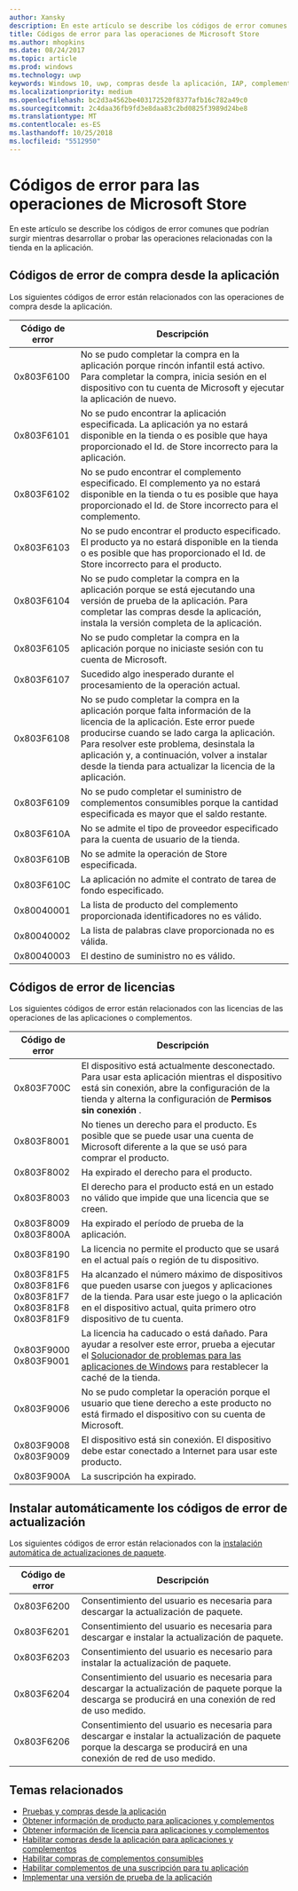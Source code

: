 ```yaml
---
author: Xansky
description: En este artículo se describe los códigos de error comunes para las operaciones de la tienda de aplicaciones y complementos, incluidos en la aplicación de compras, licencias y actualizaciones de la aplicación de instalación automática.
title: Códigos de error para las operaciones de Microsoft Store
ms.author: mhopkins
ms.date: 08/24/2017
ms.topic: article
ms.prod: windows
ms.technology: uwp
keywords: Windows 10, uwp, compras desde la aplicación, IAP, complementos, códigos de error
ms.localizationpriority: medium
ms.openlocfilehash: bc2d3a4562be403172520f8377afb16c782a49c0
ms.sourcegitcommit: 2c4daa36fb9fd3e8daa83c2bd0825f3989d24be8
ms.translationtype: MT
ms.contentlocale: es-ES
ms.lasthandoff: 10/25/2018
ms.locfileid: "5512950"
---
```

# <a name="error-codes-for-store-operations"></a>Códigos de error para las operaciones de Microsoft Store

<!-- confirm whether symbolic names are defined for app developers, or do they just handle direct error code values -->

En este artículo se describe los códigos de error comunes que podrían surgir mientras desarrollar o probar las operaciones relacionadas con la tienda en la aplicación.

## <a name="in-app-purchase-error-codes"></a>Códigos de error de compra desde la aplicación

Los siguientes códigos de error están relacionados con las operaciones de compra desde la aplicación.

|  Código de error  |  Descripción  |
|--------------|---------------|
| 0x803F6100   | No se pudo completar la compra en la aplicación porque rincón infantil está activo. Para completar la compra, inicia sesión en el dispositivo con tu cuenta de Microsoft y ejecutar la aplicación de nuevo.               |
| 0x803F6101   | No se pudo encontrar la aplicación especificada. La aplicación ya no estará disponible en la tienda o es posible que haya proporcionado el Id. de Store incorrecto para la aplicación.     |
| 0x803F6102   | No se pudo encontrar el complemento especificado. El complemento ya no estará disponible en la tienda o tu es posible que haya proporcionado el Id. de Store incorrecto para el complemento.                                               |
| 0x803F6103   | No se pudo encontrar el producto especificado. El producto ya no estará disponible en la tienda o es posible que has proporcionado el Id. de Store incorrecto para el producto.                                          |
| 0x803F6104   | No se pudo completar la compra en la aplicación porque se está ejecutando una versión de prueba de la aplicación. Para completar las compras desde la aplicación, instala la versión completa de la aplicación.               |
| 0x803F6105   | No se pudo completar la compra en la aplicación porque no iniciaste sesión con tu cuenta de Microsoft.                                              |
| 0x803F6107   | Sucedido algo inesperado durante el procesamiento de la operación actual.                                             |
| 0x803F6108   | No se pudo completar la compra en la aplicación porque falta información de la licencia de la aplicación. Este error puede producirse cuando se lado carga la aplicación. Para resolver este problema, desinstala la aplicación y, a continuación, volver a instalar desde la tienda para actualizar la licencia de la aplicación.                                          |
| 0x803F6109   | No se pudo completar el suministro de complementos consumibles porque la cantidad especificada es mayor que el saldo restante.        |
| 0x803F610A   | No se admite el tipo de proveedor especificado para la cuenta de usuario de la tienda.                                            |
| 0x803F610B   | No se admite la operación de Store especificada.                                             |
| 0x803F610C   | La aplicación no admite el contrato de tarea de fondo especificado.                                             |
| 0x80040001   | La lista de producto del complemento proporcionada identificadores no es válido.                        |
| 0x80040002   | La lista de palabras clave proporcionada no es válida.                   |
| 0x80040003   | El destino de suministro no es válido.                       |

## <a name="licensing-error-codes"></a>Códigos de error de licencias

Los siguientes códigos de error están relacionados con las licencias de las operaciones de las aplicaciones o complementos.

|  Código de error  |  Descripción  |
|--------------|---------------|
| 0x803F700C   | El dispositivo está actualmente desconectado. Para usar esta aplicación mientras el dispositivo está sin conexión, abre la configuración de la tienda y alterna la configuración de **Permisos sin conexión** .            |
| 0x803F8001   | No tienes un derecho para el producto. Es posible que se puede usar una cuenta de Microsoft diferente a la que se usó para comprar el producto.           |
| 0x803F8002   | Ha expirado el derecho para el producto.           |
| 0x803F8003   | El derecho para el producto está en un estado no válido que impide que una licencia que se creen.   |
| 0x803F8009<br/>0x803F800A   | Ha expirado el período de prueba de la aplicación.   |
| 0x803F8190   |  La licencia no permite el producto que se usará en el actual país o región de tu dispositivo.  |
| 0x803F81F5<br/>0x803F81F6<br/>0x803F81F7<br/>0x803F81F8<br/>0x803F81F9   |  Ha alcanzado el número máximo de dispositivos que pueden usarse con juegos y aplicaciones de la tienda. Para usar este juego o la aplicación en el dispositivo actual, quita primero otro dispositivo de tu cuenta.  |
| 0x803F9000<br/>0x803F9001    |  La licencia ha caducado o está dañado. Para ayudar a resolver este error, prueba a ejecutar el [Solucionador de problemas para las aplicaciones de Windows](https://support.microsoft.com/help/4027498/windows-run-the-troubleshooter-for-windows-apps) para restablecer la caché de la tienda.     |
| 0x803F9006    |  No se pudo completar la operación porque el usuario que tiene derecho a este producto no está firmado el dispositivo con su cuenta de Microsoft.            |
| 0x803F9008<br/>0x803F9009    |  El dispositivo está sin conexión. El dispositivo debe estar conectado a Internet para usar este producto.            |
| 0x803F900A    |  La suscripción ha expirado.            |


## <a name="self-install-update-error-codes"></a>Instalar automáticamente los códigos de error de actualización

Los siguientes códigos de error están relacionados con la [instalación automática de actualizaciones de paquete](../packaging/self-install-package-updates.md).

|  Código de error  |  Descripción  |
|--------------|---------------|
| 0x803F6200   | Consentimiento del usuario es necesaria para descargar la actualización de paquete.               |
| 0x803F6201   | Consentimiento del usuario es necesaria para descargar e instalar la actualización de paquete.                                                  |
| 0x803F6203   | Consentimiento del usuario es necesario para instalar la actualización de paquete.                                         |
| 0x803F6204   | Consentimiento del usuario es necesaria para descargar la actualización de paquete porque la descarga se producirá en una conexión de red de uso medido.                                             |
| 0x803F6206   | Consentimiento del usuario es necesaria para descargar e instalar la actualización de paquete porque la descarga se producirá en una conexión de red de uso medido.     |


## <a name="related-topics"></a>Temas relacionados

* [Pruebas y compras desde la aplicación](in-app-purchases-and-trials.md)
* [Obtener información de producto para aplicaciones y complementos](get-product-info-for-apps-and-add-ons.md)
* [Obtener información de licencia para aplicaciones y complementos](get-license-info-for-apps-and-add-ons.md)
* [Habilitar compras desde la aplicación para aplicaciones y complementos](enable-in-app-purchases-of-apps-and-add-ons.md)
* [Habilitar compras de complementos consumibles](enable-consumable-add-on-purchases.md)
* [Habilitar complementos de una suscripción para tu aplicación](enable-subscription-add-ons-for-your-app.md)
* [Implementar una versión de prueba de la aplicación](implement-a-trial-version-of-your-app.md)
